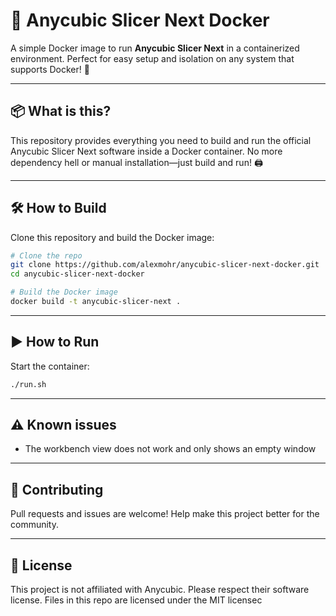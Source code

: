 # 🐳 Anycubic Slicer Next Docker

A simple Docker image to run **Anycubic Slicer Next** in a containerized environment. Perfect for easy setup and isolation on any system that supports Docker! 🚀

---

## 📦 What is this?
This repository provides everything you need to build and run the official Anycubic Slicer Next software inside a Docker container. No more dependency hell or manual installation—just build and run! 🖨️

---

## 🛠️ How to Build

Clone this repository and build the Docker image:

```bash
# Clone the repo
git clone https://github.com/alexmohr/anycubic-slicer-next-docker.git
cd anycubic-slicer-next-docker

# Build the Docker image
docker build -t anycubic-slicer-next .
```

---

## ▶️ How to Run

Start the container:

```bash
./run.sh
```

---

## ⚠️ Known issues

* The workbench view does not work and only shows an empty window

---

## 🙌 Contributing
Pull requests and issues are welcome! Help make this project better for the community.

---

## 📝 License
This project is not affiliated with Anycubic. Please respect their software license.
Files in this repo are licensed under the MIT licensec
